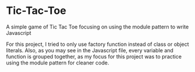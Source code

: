 # Tic-Tac-Toe
A simple game of Tic Tac Toe focusing on using the module pattern to write Javascript

For this project, I tried to only use factory function instead of class or object literals. Also, as you may see in the Javascript file, every variable and function is grouped together, as my focus for this project was to practice using the module pattern for cleaner code.
